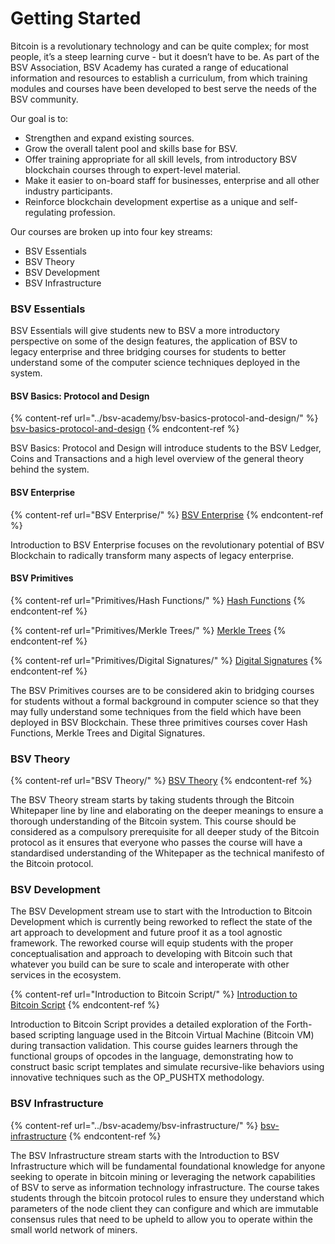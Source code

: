 # Getting Started

Bitcoin is a revolutionary technology and can be quite complex; for most people, it’s a steep learning curve - but it doesn’t have to be. As part of the BSV Association, BSV Academy has curated a range of educational information and resources to establish a curriculum, from which training modules and courses have been developed to best serve the needs of the BSV community.

Our goal is to:

* Strengthen and expand existing sources.
* Grow the overall talent pool and skills base for BSV.
* Offer training appropriate for all skill levels, from introductory BSV blockchain courses through to expert-level material.
* Make it easier to on-board staff for businesses, enterprise and all other industry participants.
* Reinforce blockchain development expertise as a unique and self-regulating profession.

Our courses are broken up into four key streams:

* BSV Essentials
* BSV Theory
* BSV Development
* BSV Infrastructure

### BSV Essentials

BSV Essentials will give students new to BSV a more introductory perspective on some of the design features, the application of BSV to legacy enterprise and three bridging courses for students to better understand some of the computer science techniques deployed in the system.

#### BSV Basics: Protocol and Design

{% content-ref url="../bsv-academy/bsv-basics-protocol-and-design/" %}
[bsv-basics-protocol-and-design](../bsv-academy/bsv-basics-protocol-and-design/)
{% endcontent-ref %}

BSV Basics: Protocol and Design will introduce students to the BSV Ledger, Coins and Transactions and a high level overview of the general theory behind the system.

#### BSV Enterprise

{% content-ref url="BSV Enterprise/" %}
[BSV Enterprise](<BSV Enterprise/>)
{% endcontent-ref %}

Introduction to BSV Enterprise focuses on the revolutionary potential of BSV Blockchain to radically transform many aspects of legacy enterprise.

#### BSV Primitives

{% content-ref url="Primitives/Hash Functions/" %}
[Hash Functions](<Primitives/Hash Functions/>)
{% endcontent-ref %}

{% content-ref url="Primitives/Merkle Trees/" %}
[Merkle Trees](<Primitives/Merkle Trees/>)
{% endcontent-ref %}

{% content-ref url="Primitives/Digital Signatures/" %}
[Digital Signatures](<Primitives/Digital Signatures/>)
{% endcontent-ref %}

The BSV Primitives courses are to be considered akin to bridging courses for students without a formal background in computer science so that they may fully understand some techniques from the field which have been deployed in BSV Blockchain. These three primitives courses cover Hash Functions, Merkle Trees and Digital Signatures.

### BSV Theory

{% content-ref url="BSV Theory/" %}
[BSV Theory](<BSV Theory/>)
{% endcontent-ref %}

The BSV Theory stream starts by taking students through the Bitcoin Whitepaper line by line and elaborating on the deeper meanings to ensure a thorough understanding of the Bitcoin system. This course should be considered as a compulsory prerequisite for all deeper study of the Bitcoin protocol as it ensures that everyone who passes the course will have a standardised understanding of the Whitepaper as the technical manifesto of the Bitcoin protocol.

### BSV Development

The BSV Development stream use to start with the Introduction to Bitcoin Development which is currently being reworked to reflect the state of the art approach to development and future proof it as a tool agnostic framework. The reworked course will equip students with the proper conceptualisation and approach to developing with Bitcoin such that whatever you build can be sure to scale and interoperate with other services in the ecosystem.

{% content-ref url="Introduction to Bitcoin Script/" %}
[Introduction to Bitcoin Script](<Introduction to Bitcoin Script/>)
{% endcontent-ref %}

Introduction to Bitcoin Script provides a detailed exploration of the Forth-based scripting language used in the Bitcoin Virtual Machine (Bitcoin VM) during transaction validation. This course guides learners through the functional groups of opcodes in the language, demonstrating how to construct basic script templates and simulate recursive-like behaviors using innovative techniques such as the OP\_PUSHTX methodology.

### BSV Infrastructure

{% content-ref url="../bsv-academy/bsv-infrastructure/" %}
[bsv-infrastructure](../bsv-academy/bsv-infrastructure/)
{% endcontent-ref %}

The BSV Infrastructure stream starts with the Introduction to BSV Infrastructure which will be fundamental foundational knowledge for anyone seeking to operate in bitcoin mining or leveraging the network capabilities of BSV to serve as information technology infrastructure. The course takes students through the bitcoin protocol rules to ensure they understand which parameters of the node client they can configure and which are immutable consensus rules that need to be upheld to allow you to operate within the small world network of miners.
